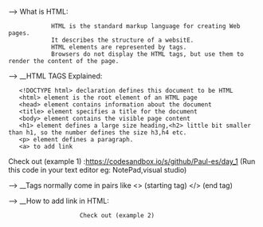 --> What is HTML:


                HTML is the standard markup language for creating Web pages. 
	            It describes the structure of a websitE.         
	            HTML elements are represented by tags.    
                Browsers do not display the HTML tags, but use them to render the content of the page.
		
				
--> __HTML TAGS Explained:
			
 
       <!DOCTYPE html> declaration defines this document to be HTML
       <html> element is the root element of an HTML page
       <head> element contains information about the document
       <title> element specifies a title for the document
       <body> element contains the visible page content
       <h1> element defines a large size heading,<h2> little bit smaller than h1, so the number defines the size h3,h4 etc.
       <p> element defines a paragraph.
	   <a> to add link
       
Check out (example 1) :https://codesandbox.io/s/github/Paul-es/day_1  (Run this code in your text editor eg: NotePad,visual studio)

--> __Tags normally come in pairs like <> (starting tag) </> (end tag)

--> __How to add link in HTML:
 
                        Check out (example 2) 
